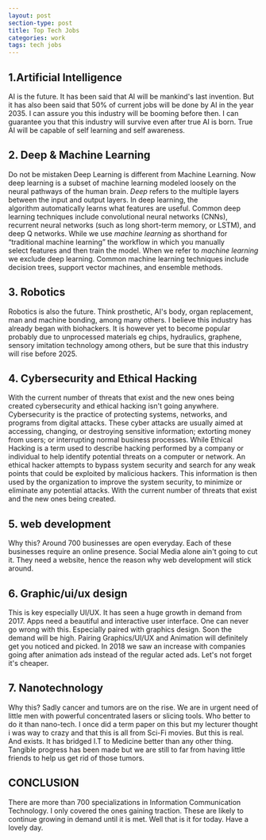 ```yaml
---
layout: post
section-type: post
title: Top Tech Jobs
categories: work
tags: tech jobs
---
```

<!-- wp:heading -->
<h2><strong>1.Artificial Intelligence</strong></h2>
<!-- /wp:heading -->

<!-- wp:paragraph -->
<p>AI is the future. It has been said that AI will be mankind's last invention. But it has also been said that 50% of current jobs will be done by AI in the year 2035. I can assure you this industry will be booming before then. I can guarantee you that this industry will survive even after true AI is born. True AI will be capable of self learning and self awareness.</p>
<!-- /wp:paragraph -->

<!-- wp:heading -->
<h2><strong>2. Deep &amp; Machine Learning</strong></h2>
<!-- /wp:heading -->

<!-- wp:paragraph -->
<p>Do not be mistaken Deep Learning is different from Machine Learning. Now deep learning is  a subset of machine learning modeled loosely on the neural pathways of the human brain. <em>Deep</em>  refers to the multiple layers between the input and output layers. In  deep learning, the algorithm automatically learns what features are  useful. Common deep learning techniques include convolutional neural  networks (CNNs), recurrent neural networks (such as long short-term  memory, or LSTM), and deep Q networks.  While we use <em>machine learning</em> as shorthand for “traditional machine  learning” the workflow in which you manually select features and then  train the model. When we refer to <em>machine learning</em> we exclude deep learning. Common machine learning techniques include decision  trees, support vector machines, and ensemble methods. </p>
<!-- /wp:paragraph -->

<!-- wp:heading -->
<h2><strong>3. Robotics</strong></h2>
<!-- /wp:heading -->

<!-- wp:paragraph -->
<p>Robotics is also the future. Think prosthetic, AI's body, organ replacement, man and machine bonding, among many others. I believe this industry has already began with biohackers. It is however yet to become popular probably due to unprocessed materials eg chips, hydraulics, graphene, sensory imitation technology among others, but be sure that this industry will rise before 2025.</p>
<!-- /wp:paragraph -->

<!-- wp:heading -->
<h2><strong>4. Cybersecurity and Ethical Hacking</strong></h2>
<!-- /wp:heading -->

<!-- wp:paragraph -->
<p>With the current number of threats that exist and the new ones being created cybersecurity and ethical hacking isn't going anywhere.<br>Cybersecurity is the practice of protecting systems, networks, and programs from digital attacks. These cyber attacks are usually aimed at accessing, changing, or destroying sensitive  information; extorting money from users; or interrupting normal business processes. While Ethical Hacking is a term used to describe hacking performed by a company or individual to help identify potential threats  on a computer or network. An ethical hacker attempts to bypass system security and search for any weak points that could be exploited by malicious hackers. This information is then used by the organization to improve the system security, to minimize or eliminate any potential attacks. With the current number of threats that exist and the new ones being created.</p>
<!-- /wp:paragraph -->

<!-- wp:heading -->
<h2>5. web development</h2>
<!-- /wp:heading -->

<!-- wp:paragraph -->
<p>Why this? Around 700 businesses are open everyday. Each of these businesses require an online presence. Social Media alone ain't going to cut it. They need a website, hence the reason why web development will stick around.</p>
<!-- /wp:paragraph -->

<!-- wp:heading -->
<h2>6. Graphic/ui/ux design</h2>
<!-- /wp:heading -->

<!-- wp:paragraph -->
<p>This is key especially UI/UX. It has seen a huge growth in demand from 2017. Apps need a beautiful and interactive user interface. One can never go wrong with this. Especially paired with graphics design. Soon the demand will be high. Pairing Graphics/UI/UX and Animation will definitely get you noticed and picked. In 2018 we saw an increase with companies going after animation ads instead of the regular acted ads. Let's not forget it's cheaper.</p>
<!-- /wp:paragraph -->

<!-- wp:heading -->
<h2>7. Nanotechnology</h2>
<!-- /wp:heading -->

<!-- wp:paragraph -->
<p>Why this? Sadly cancer and tumors are on the rise. We are in urgent need of little men with powerful concentrated lasers or slicing tools. Who better to do it than nano-tech. I once did a term paper on this but my lecturer thought i was way to crazy and that this is all from Sci-Fi movies. But this is real. And exists. It has bridged I.T to Medicine better than any other thing. Tangible progress has been made but we are still to far from having little friends to help us get rid of those tumors.</p>
<!-- /wp:paragraph -->

<!-- wp:heading -->
<h2>CONCLUSION</h2>
<!-- /wp:heading -->

<!-- wp:paragraph -->
<p>There are more than 700 specializations in Information Communication Technology. I only covered the ones gaining traction. These are likely to continue growing in demand until it is met. Well that is it for today. Have a lovely day.</p>
<!-- /wp:paragraph -->
